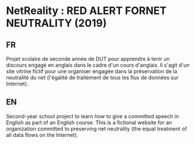 # NetReality : RED ALERT FORNET NEUTRALITY (2019)

## FR
Projet scolaire de seconde année de DUT pour apprendre à tenir un discours engagé en anglais dans le cadre d'un cours d'anglais. Il s'agit d'un site vitrine fictif pour une organiser engagée dans la préservation de la neutralité du net (l'égalité de traitement de tous les flux de données sur Internet). 

## EN
Second-year school project to learn how to give a committed speech in English as part of an English course. This is a fictional website for an organization committed to preserving net neutrality (the equal treatment of all data flows on the Internet). 